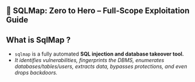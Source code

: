 
## 🧠 SQLMap: **Zero to Hero – Full-Scope Exploitation Guide**

## What is SqlMap ? 

- `sqlmap` is a fully automated **SQL injection and database takeover tool.**
- *It identifies vulnerabilities, fingerprints the DBMS, enumerates  databases/tables/users, extracts data, bypasses protections, and even drops backdoors.*